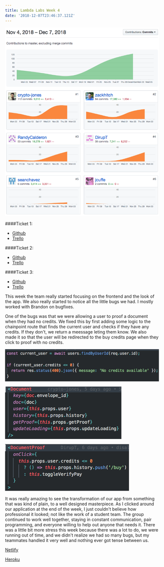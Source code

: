 ```yaml
---
title: Lambda Labs Week 4
date: '2018-12-07T23:46:37.121Z'
---
```


![Contributions](./github_graph.png)

####Ticket 1:
* [Github](https://github.com/Lambda-School-Labs/ChainPointDocusign/pull/130)
* [Trello](https://trello.com/c/ZESeLeU4)

####Ticket 2:
* [Github](https://github.com/Lambda-School-Labs/ChainPointDocusign/pull/132)
* [Trello](https://trello.com/c/1PdlJPpK)

####Ticket 3:
* [Github](https://github.com/Lambda-School-Labs/ChainPointDocusign/pull/142)
* [Trello](https://trello.com/c/uiJVhIn2)

This week the team really started focusing on the frontend and the look of the app. We also really started to notice all the little bugs we had. I mostly worked with Brandon on bugfixes.

One of the bugs was that we were allowing a user to proof a document when they had no credits. We fixed this by first adding some logic to the chainpoint route that finds the current user and checks if they have any credits. If they don't, we return a meessage leting them know. We also made it so that the user will be redirected to the buy credits page when they click to proof with no credits.

![Find current user](./find-current-user.png)

![Document props](./document-props.png)

![Redirect to buy](./redirect.png)

It was really amazing to see the transformation of our app from something that was kind of plain, to a well designed masterpiece. As I clicked around our application at the end of the week, I just couldn't believe how professional it looked; not like the work of a student team. The group continued to work well together, staying in constant communication, pair programming, and everyone willing to help out anyone that needs it. There was a little bit more stress this week because there was a lot to do, we were running out of time, and we didn't realize we had so many bugs, but my teammates handled it very well and nothing ever got tense between us.

[Netlify](https://chainpoint-docusign.netlify.com/)

[Heroku](https://chainpoint-docusign-server.herokuapp.com/)
